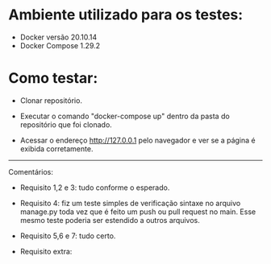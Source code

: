 # Ambiente utilizado para os testes:

- Docker versão 20.10.14
- Docker Compose 1.29.2

# Como testar:
- Clonar repositório.

- Executar o comando "docker-compose up" dentro da pasta do repositório que foi clonado.

- Acessar o endereço http://127.0.0.1 pelo navegador e ver se a página é exibida corretamente.

------------------------------------------------------------------------------
Comentários:

- Requisito 1,2 e 3: tudo conforme o esperado.

- Requisito 4: fiz um teste simples de verificação sintaxe no arquivo manage.py toda vez que é feito um push ou pull request no main. Esse mesmo teste poderia ser estendido a outros arquivos.

- Requisito 5,6 e 7: tudo certo.

- Requisito extra: 
